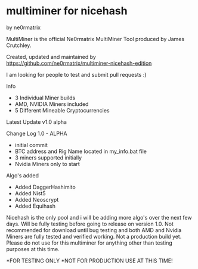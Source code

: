 # multiminer for nicehash
by ne0rmatrix

MultiMiner is the official Ne0rmatrix MultiMiner Tool produced by James Crutchley.

Created, updated and maintained by https://github.com/ne0rmatrix/multiminer-nicehash-edition 

I am looking for people to test and submit pull requests :)

Info
- 3 Individual Miner builds
- AMD, NVIDIA Miners included
- 5 Different Mineable Cryptocurrencies

Latest Update v1.0 alpha

Change Log
1.0 - ALPHA
* initial commit 
* BTC address and Rig Name located in my_info.bat file
* 3 miners supported initially
* Nvidia Miners only to start

Algo's added
* Added DaggerHashimito
* Added Nist5
* Added Neoscrypt
* Added Equihash


Nicehash is the only pool and i will be adding more algo's over the next few days. Will be fully testing before going to release on version 1.0. Not recommended for download until bug testing and both AMD and Nvidia Miners are fully tested and verified working. Not a production build yet. Please do not use for this multiminer for anything other than testing purposes at this time.

*FOR TESTING ONLY
*NOT FOR PRODUCTION USE AT THIS TIME!

